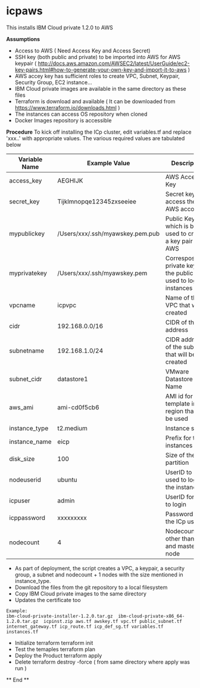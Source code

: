 # icpaws
This installs IBM Cloud private 1.2.0 to AWS 

**Assumptions**
- Access to AWS ( Need Access Key and Access Secret)
- SSH key (both public and private) to be imported into AWS for AWS keypair ( http://docs.aws.amazon.com/AWSEC2/latest/UserGuide/ec2-key-pairs.html#how-to-generate-your-own-key-and-import-it-to-aws )
- AWS accey key has sufficient roles to create VPC, Subnet, Keypair, Security Group, EC2 instance...
- IBM Cloud private images are available in the same directory as these files
- Terraform is download and available ( It can be downloaded from https://www.terraform.io/downloads.html )
- The instances can access OS repository when cloned
- Docker Images repository is accessible

**Procedure**
To kick off installing the ICp cluster, edit variables.tf and replace 'xxx..' with appropriate values. The various required values are tabulated below

| Variable Name | Example Value | Description |
| ------------- | ------------- | ----------- |
| access\_key | AEGHIJK | AWS Access Key |
| secret\_key | Tijklmnopqe12345zxseeiee | Secret key to access the AWS account |
| mypublickey | /Users/xxx/.ssh/myawskey.pem.pub | Public Key which is being used to create a key pair in AWS |
| myprivatekey |  /Users/xxx/.ssh/myawskey.pem | Corresposnding private key for the public key used to login to instances |
| vpcname | icpvpc | Name of the VPC that will be created |
| cidr | 192.168.0.0\/16 | CIDR of the vpc address |
| subnetname | 192.168.1.0\/24 | CIDR address of the subnet that will be created|
| subnet\_cidr | datastore1 | VMware Datastore Name |
| aws\_ami | ami\-cd0f5cb6 | AMI id for the template in the region that will be used |
| instance\_type | t2.medium | Instance size |
| instance\_name | eicp | Prefix for the instances |
| disk\_size | 100 | Size of the root partition |
| nodeuserid | ubuntu | UserID to be used to login to the instance |
| icpuser | admin | UserID for ICp to login |
| icppassword | xxxxxxxxx | Password for the ICp user |
| nodecount | 4 | Nodecount other than boot and master node |


- As part of deployment, the script creates a VPC, a keypair, a security group, a subnet and nodecount + 1 nodes with the size mentioned in instance_type.
- Download the files from the git repository to a local filesystem
- Copy IBM Cloud private images to the same directory 
- Updates the certificate too

```
Example:
ibm-cloud-private-installer-1.2.0.tar.gz  ibm-cloud-private-x86_64-1.2.0.tar.gz  icpinst.zip aws.tf awskey.tf vpc.tf public_subnet.tf internet_gateway.tf icp_route.tf icp_def_sg.tf variables.tf instances.tf
```
- Initialize terraform
   terraform init
- Test the temaples
  terraform plan
- Deploy the Product
  terraform apply
- Delete
  terraform destroy -force ( from same directory where apply was run )
  
 ** End **
